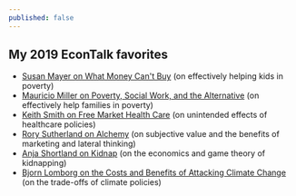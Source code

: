 ```yaml
---
published: false
---
```

## My 2019 EconTalk favorites

- [Susan Mayer on What Money Can't Buy](https://www.econtalk.org/susan-mayer-on-what-money-cant-buy/) (on effectively helping kids in poverty)
- [Mauricio Miller on Poverty, Social Work, and the Alternative](https://www.econtalk.org/mauricio-miller-on-poverty-social-work-and-the-alternative/) (on effectively help families in poverty)
- [Keith Smith on Free Market Health Care](https://www.econtalk.org/keith-smith-on-free-market-health-care/) (on unintended effects of healthcare policies)
- [Rory Sutherland on Alchemy](https://www.econtalk.org/rory-sutherland-on-alchemy/) (on subjective value and the benefits of marketing and lateral thinking)
- [Anja Shortland on Kidnap](https://www.econtalk.org/anja-shortland-on-kidnap/) (on the economics and game theory of kidnapping)
- [Bjorn Lomborg on the Costs and Benefits of Attacking Climate Change](https://www.econtalk.org/bjorn-lomborg-on-the-costs-and-benefits-of-attacking-climate-change/) (on the trade-offs of climate policies)
